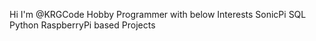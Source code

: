 Hi I'm @KRGCode
Hobby Programmer with below Interests
SonicPi
SQL
Python
RaspberryPi based Projects
